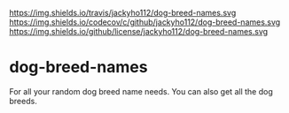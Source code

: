 https://img.shields.io/travis/jackyho112/dog-breed-names.svg
https://img.shields.io/codecov/c/github/jackyho112/dog-breed-names.svg
https://img.shields.io/github/license/jackyho112/dog-breed-names.svg

# dog-breed-names

For all your random dog breed name needs. You can also get all the dog breeds.
